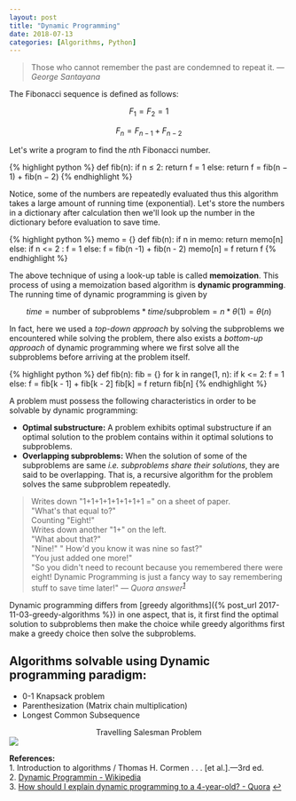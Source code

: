 ```yaml
---
layout: post
title: "Dynamic Programming"
date: 2018-07-13
categories: [Algorithms, Python]
---
```


> Those who cannot remember the past are condemned to repeat it.
> &mdash; <cite>George Santayana</cite>

The Fibonacci sequence is defined as follows:

$$F_1 = F_2 = 1$$

$$F_n = F_{n−1} + F_{n−2}$$

Let's write a program to find the *n*th Fibonacci number.

{% highlight python %}
def fib(n):
    if n ≤ 2:
        return f = 1
    else:
        return f = fib(n − 1) + fib(n − 2)
{% endhighlight %}

Notice, some of the numbers are repeatedly evaluated thus this algorithm takes a large amount of running time (exponential). Let's store the numbers in a dictionary after calculation then we'll look up the number in the dictionary before evaluation to save time.

{% highlight python %}
memo = {}
def fib(n):
    if n in memo:
        return memo[n]
    else:
        if n <= 2 :
            f = 1
        else:
            f = fib(n -1) + fib(n - 2)
            memo[n] = f
        return f
{% endhighlight %}

The above technique of using a look-up table is called **memoization**. This process of using a memoization based algorithm is **dynamic programming**. The running time of dynamic programming is given by  

$$time = \text{number of subproblems} * time / \text{subproblem} = n * \theta(1) = \theta(n)$$

In fact, here we used a *top-down approach* by solving the subproblems we encountered while solving the problem, there also exists a *bottom-up approach* of dynamic programming where we first solve all the subproblems before arriving at the problem itself.

{% highlight python %}
def fib(n):
    fib = {}
    for k in range(1, n):
        if k <= 2:
            f = 1
        else:
            f = fib[k - 1] + fib[k - 2]
            fib[k] = f
    return fib[n]
{% endhighlight %}

A problem must possess the following characteristics in order to be solvable by dynamic programming:

* **Optimal substructure:**  A problem exhibits optimal substructure if an optimal solution to the problem contains within it optimal solutions to subproblems.
* **Overlapping subproblems:**  When the solution of some of the subproblems are same *i.e. subproblems share their solutions*, they are said to be overlapping. That is, a recursive algorithm for the problem solves the same subproblem repeatedly.

> Writes down "1+1+1+1+1+1+1+1 =" on a sheet of paper.  
"What's that equal to?"  
Counting "Eight!"  
Writes down another "1+" on the left.  
"What about that?"  
"Nine!" " How'd you know it was nine so fast?"  
"You just added one more!"  
"So you didn't need to recount because you remembered there were eight! Dynamic Programming is just a fancy way to say remembering stuff to save time later!" 
> &mdash; <cite>Quora answer<sup id="a1">[1](#myfootnote1)</sup></cite>

Dynamic programming differs from [greedy algorithms]({% post_url 2017-11-03-greedy-algorithms %}) in one aspect, that is, it first find the optimal solution to subproblems then make the choice while greedy algorithms first make a greedy choice then solve the subproblems.

## Algorithms solvable using Dynamic programming paradigm:
* 0-1 Knapsack problem
* Parenthesization (Matrix chain multiplication)
* Longest Common Subsequence

<figcaption style="text-align: center;">Travelling Salesman Problem</figcaption>
<img src="https://imgs.xkcd.com/comics/travelling_salesman_problem.png " style="display: block; margin: auto; width: auto; max-width: 100%;">

**References:**  
<a name="#" />1. Introduction to algorithms / Thomas H. Cormen . . . [et al.].—3rd ed.  
<a name="#" />2. [Dynamic Programmin - Wikipedia](https://en.wikipedia.org/wiki/Dynamic_programming)  
<a name="myfootnote1" />3. [How should I explain dynamic programming to a 4-year-old? - Quora](http://qr.ae/TUN9n5) [↩](#a1)
